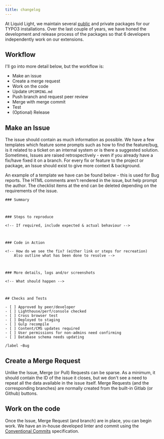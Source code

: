 ```yaml
---
title: changelog
---
```


At Liquid Light, we maintain several [public](https://github.com/orgs/liquidlight/repositories) and private packages for our TYPO3 installations. Over the last couple of years, we have honed the development and release process of the packages so that 6 developers independently work on our extensions.

## Workflow

I'll go into more detail below, but the workflow is:

- Make an issue
- Create a merge request
- Work on the code
- Update `UPCOMING.md`
- Push branch and request peer review
- Merge with merge commit
- Test
- (Optional) Release

## Make an Issue

The issue should contain as much information as possible. We have a few templates which feature some prompts such as how to find the feature/bug, is it related to a ticket on an internal system or is there a suggested solution. Sometimes, Issues are raised retrospectively - even if you already have a fix/have fixed it on a branch. For every fix or feature to the project or package, an Issue should exist to give more context & background.

An example of a template we have can be found below - this is used for Bug reports. The HTML comments aren't rendered in the issue, but help prompt the author. The checklist items at the end can be deleted depending on the requirements of the issue.

```
### Summary



### Steps to reproduce

<!-- If required, include expected & actual behaviour -->



### Code in Action

<!-- How do we see the fix? (either link or steps for recreation)
    Also outline what has been done to resolve -->



### More details, logs and/or screenshots

<!-- What should happen -->



## Checks and Tests

- [ ] Approved by peer/developer
- [ ] Lighthouse/perf/console checked
- [ ] Cross browser test
- [ ] Deployed to staging
- [ ] Gulp recompile
- [ ] Content/CMS updates required
- [ ] User permissions for non-admins need confirming
- [ ] Database schema needs updating

/label ~Bug
```

## Create a Merge Request

Unlike the Issue, Merge (or Pull) Requests can be sparse. As a minimum, it should contain the ID of the issue it closes, but we don't see a need to repeat all the data available in the issue itself. Merge Requests (and the corresponding branches) are normally created from the built-in Gitlab (or Github) buttons.

## Work on the code

Once the Issue, Merge Request (and branch) are in place, you can begin work. We have an in-house developed linter and commit using the [Conventional Commits](https://www.conventionalcommits.org/) specification.
